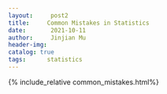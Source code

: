 ```yaml
---
layout:     post2   				    
title:     Common Mistakes in Statistics
date:       2021-10-11 			
author:     Jinjian Mu				
header-img: 
catalog: true 						
tags:	   statistics	
---
```



{% include_relative common_mistakes.html%}
